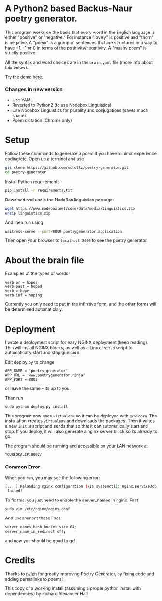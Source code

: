 # A Python2 based Backus-Naur poetry generator.

This program works on the basis that every word in the English language is either "positive" or "negative." For instance "lovely" is positive and "thorn" is negative. A "poem" is a group of sentences that are structured in a way to have +1, -1 or 0 in terms of the positivity/negativity.  A "mushy poem" is strictly positive.

All the syntax and word choices are in the `brain.yaml` file (more info about this below).

Try the [demo here](http://www.poetrygenerator.ninja).

### Changes in new version
 - Use YAML
 - Reverted to Python2 (to use Nodebox Linguistics)
 - Use Nodebox Linguistics for plurality and conjugations (saves much space)
 - Poem dictation (Chrome only)

# Setup
Follow these commands to generate a poem if you have minimal experience coding/etc. Open up a terminal and use

```bash
git clone https://github.com/schollz/poetry-generator.git
cd poetry-generator
```

Install Python requirements

```bash
pip install -r requirements.txt
```

Download and unzip the NodeBox linguistics package:

```bash
wget https://www.nodebox.net/code/data/media/linguistics.zip
unzip linguistics.zip
```

And then run using

```bash
waitress-serve --port=8000 poetrygenerator:application
```

Then open your browser to `localhost:8000` to see the poetry generator.

# About the brain file

Examples of the types of words:

```
verb-pr = hopes
verb-past = hoped
verb = hope
verb-inf = hoping
```

Currently you only need to put in the infinitive form, and the other forms will be determined automaticlaly.

# Deployment
I wrote a deployment script for easy NGINX deployment (keep reading). This will install NGINX blocks, as well as a Linux `init.d` script to automatically start and stop gunicorn.

Edit deploy.py to change

```
APP_NAME = 'poetry-generator'
APP_URL = 'www.poetrygenerator.ninja'
APP_PORT = 8002
```

or leave the same - its up to you.

Then run

```
sudo python deploy.py install
```

This program now uses `virtualenv` so it can be deployed with `gunicorn`. The installation creates `virtualenv` and downloads the packages. Then it writes a new `init.d` script and sends that so that it can automatically start and stop. If you deploy, it will also generate a nginx server block so its already to go.

The program should be running and accessible on your LAN network at

```
YOURLOCALIP:8002/
```

### Common Error
When you run, you may see the following error:

```bash
[....] Reloading nginx configuration (via systemctl): nginx.serviceJob for nginx.service failed. See 'systemctl status nginx.service' and 'journalctl -xn' for details.
 failed!
```

To fix this, you just need to enable the server_names in nginx. First

```
sudo vim /etc/nginx/nginx.conf
```

And uncomment these lines:

```bash
server_names_hash_bucket_size 64;
server_name_in_redirect off;
```

and _now_ you should be good to go!


# Credits
Thanks to [nylen](https://github.com/nylen) for greatly improving Poetry Generator, by fixing code and adding permalinks to poems!

This copy of a working install (assuming a proper python install with dependencies) by Richard Alexander Hall. 
